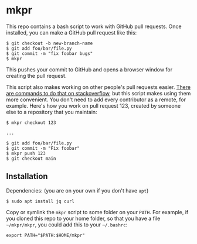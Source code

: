 # mkpr

This repo contains a bash script to work with GitHub pull requests.
Once installed, you can make a GitHub pull request like this:

```
$ git checkout -b new-branch-name
$ git add foo/bar/file.py
$ git commit -m "fix foobar bugs"
$ mkpr
```

This pushes your commit to GitHub and opens a browser window for creating the pull request.

This script also makes working on other people's pull requests easier.
[There are commands to do that on stackoverflow](https://stackoverflow.com/a/59704540/5806943),
but this script makes using them more convenient.
You don't need to add every contributor as a remote, for example.
Here's how you work on pull request 123, created by someone else to a repository that you maintain:

```
$ mkpr checkout 123

...

$ git add foo/bar/file.py
$ git commit -m "Fix foobar"
$ mkpr push 123
$ git checkout main
```


## Installation

Dependencies: (you are on your own if you don't have `apt`)

```
$ sudo apt install jq curl
```

Copy or symlink the `mkpr` script to some folder on your `PATH`.
For example, if you cloned this repo to your home folder, so that you have a file `~/mkpr/mkpr`,
you could add this to your `~/.bashrc`:

```
export PATH="$PATH:$HOME/mkpr"
```
